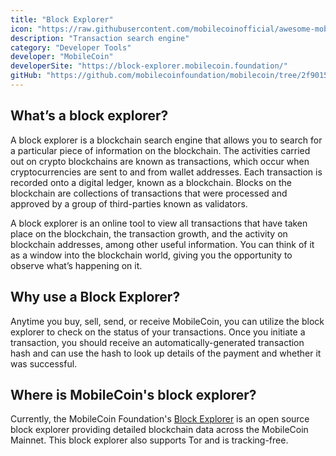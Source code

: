 ```yaml
---
title: "Block Explorer"
icon: "https://raw.githubusercontent.com/mobilecoinofficial/awesome-mobilecoin/main/directory/0071_Block_Explorer/blockexplorer.png"
description: "Transaction search engine"
category: "Developer Tools"
developer: "MobileCoin"
developerSite: "https://block-explorer.mobilecoin.foundation/"
gitHub: "https://github.com/mobilecoinfoundation/mobilecoin/tree/2f90154a445c769594dfad881463a2d4a003d7d6/mobilecoind/clients/python/blockchain_explorer"
---
```

## What’s a block explorer? 
A block explorer is a blockchain search engine that allows you to search for a particular piece of information on the blockchain. The activities carried out on crypto blockchains are known as transactions, which occur when cryptocurrencies are sent to and from wallet addresses. Each transaction is recorded onto a digital ledger, known as a blockchain. Blocks on the blockchain are collections of transactions that were processed and approved by a group of third-parties known as validators.

A block explorer is an online tool to view all transactions that have taken place on the blockchain, the transaction growth, and the activity on blockchain addresses, among other useful information. You can think of it as a window into the blockchain world, giving you the opportunity to observe what’s happening on it.

## Why use a Block Explorer?
Anytime you buy, sell, send, or receive MobileCoin, you can utilize the block explorer to check on the status of your transactions. Once you initiate a transaction, you should receive an automatically-generated transaction hash and can use the hash to look up details of the payment and whether it was successful.

## Where is MobileCoin's block explorer?
Currently, the MobileCoin Foundation's [Block Explorer](https://block-explorer.mobilecoin.foundation/) is an open source block explorer providing detailed blockchain data across the MobileCoin Mainnet. This block explorer also supports Tor and is tracking-free.
